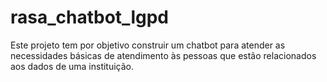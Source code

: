 # rasa_chatbot_lgpd

Este projeto tem por objetivo construir um chatbot para atender as necessidades básicas de atendimento às pessoas que estão relacionados aos dados de uma instituição.
